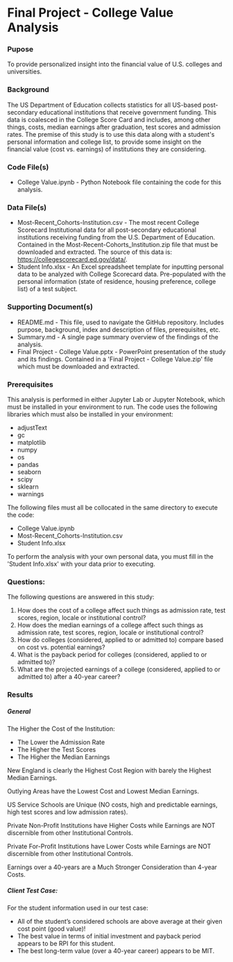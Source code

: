 # Final Project - College Value Analysis  
  
### Pupose  
To provide personalized insight into the financial value of U.S. colleges and universities.  
  
### Background
The US Department of Education collects statistics for all US-based post-secondary educational institutions that receive government funding. This data is coalesced in the College Score Card and includes, among other things, costs, median earnings after graduation, test scores and admission rates. The premise of this study is to use this data along with a student's personal information and college list, to provide some insight on the financial value (cost vs. earnings) of institutions they are considering.  
  
### Code File(s)
* College Value.ipynb - Python Notebook file containing the code for this analysis.  

### Data File(s)
* Most-Recent_Cohorts-Institution.csv - The most recent College Scorecard Institutional data for all post-secondary educational institutions receiving funding from the U.S. Department of Education. Contained in the Most-Recent-Cohorts_Institution.zip file that must be downloaded and extracted. The source of this data is: https://collegescorecard.ed.gov/data/.
* Student Info.xlsx - An Excel spreadsheet template for inputting personal data to be analyzed with College Scorecard data. Pre-populated with the personal information (state of residence, housing preference, college list) of a test subject. 

### Supporting Document(s)
* README.md - This file, used to navigate the GitHub repository. Includes purpose, background, index and description of files, prerequisites, etc.  
* Summary.md - A single page summary overview of the findings of the  analysis. 
* Final Project - College Value.pptx - PowerPoint presentation of the study and its findings. Contained in a 'Final Project - College Value.zip' file which must be downloaded and extracted. 

### Prerequisites
This analysis is performed in either Jupyter Lab or Jupyter Notebook, which must be installed in your environment to run. The code uses the following libraries which must also be installed in your environment:  
* adjustText  
* gc  
* matplotlib  
* numpy  
* os  
* pandas  
* seaborn  
* scipy  
* sklearn  
* warnings

The following files must all be collocated in the same directory to execute the code:
* College Value.ipynb
* Most-Recent_Cohorts-Institution.csv
* Student Info.xlsx

To perform the analysis with your own personal data, you must fill in the 'Student Info.xlsx' with your data prior to executing.

### Questions:
The following questions are answered in this study:
1. How does the cost of a college affect such things as admission rate, test scores, region, locale or institutional control?
2. How does the median earnings of a college affect such things as admission rate, test scores, region, locale or institutional control?
3. How do colleges (considered, applied to or admitted to) compare based on cost vs. potential earnings?
4. What is the payback period for colleges (considered, applied to or admitted to)?
5. What are the projected earnings of a college (considered, applied to or  admitted to) after a 40-year career?

### Results

##### General
The Higher the Cost of the Institution:
* The Lower the Admission Rate
* The Higher the Test Scores
* The Higher the Median Earnings

New England is clearly the Highest Cost Region with barely the Highest Median Earnings.

Outlying Areas have the Lowest Cost and Lowest Median Earnings.

US Service Schools are Unique (NO costs, high and predictable earnings, high test scores and low admission rates). 

Private Non-Profit Institutions have Higher Costs while Earnings are NOT discernible from other Institutional Controls.

Private For-Profit Institutions have Lower Costs while Earnings are NOT discernible from other Institutional Controls.

Earnings over a 40-years are a Much Stronger Consideration than 4-year Costs.

##### Client Test Case:
For the student information used in our test case:
* All of the student’s considered schools are above average at their given cost point (good value)!
* The best value in terms of initial investment and payback period appears to be RPI for this student.
* The best long-term value (over a 40-year career) appears to be MIT.
